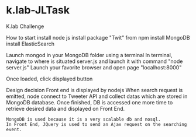 # k.lab-JLTask
K.lab Challenge

How to start
  install node js
  install package "Twit" from npm
  install MongoDB
  install ElasticSearch
  
  Launch mongod in your MongoDB folder using a terminal
  In terminal, navigate to where is situated server.js and launch it with command "node server.js"
  Launch your favorite browser and open page "localhost:8000"
  
  Once loaded, click displayed button
  
Design decision
    Front end is displayed by nodejs
    When search request is emitted, node connect to Tweeter API and collect datas which are stored in MongoDB database.
    Once finished, DB is accessed one more time to retrieve desired data and displayed on Front End.
    
    MongoDB is used because it is a very scalable db and nosql.
    In Front End, JQuery is used to send an Ajax request on the searching event.

